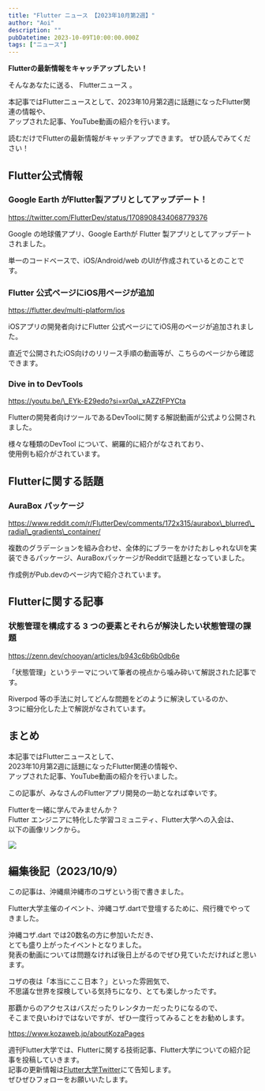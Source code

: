 ```yaml
---
title: "Flutter ニュース 【2023年10月第2週】"
author: "Aoi"
description: ""
pubDatetime: 2023-10-09T10:00:00.000Z
tags: ["ニュース"]
---
```


**Flutterの最新情報をキャッチアップしたい！**

そんなあなたに送る、 Flutterニュース 。

本記事ではFlutterニュースとして、2023年10月第2週に話題になったFlutter関連の情報や、  
アップされた記事、YouTube動画の紹介を行います。

読むだけでFlutterの最新情報がキャッチアップできます。 ぜひ読んでみてください！

## Flutter公式情報

### Google Earth がFlutter製アプリとしてアップデート！

https://twitter.com/FlutterDev/status/1708908434068779376

Google の地球儀アプリ、Google Earthが Flutter 製アプリとしてアップデートされました。

単一のコードベースで、iOS/Android/web のUIが作成されているとのことです。

### Flutter 公式ページにiOS用ページが追加

https://flutter.dev/multi-platform/ios

iOSアプリの開発者向けにFlutter 公式ページにてiOS用のページが追加されました。

直近で公開されたiOS向けのリリース手順の動画等が、こちらのページから確認できます。

### Dive in to DevTools

https://youtu.be/\_EYk-E29edo?si=xr0a\_xAZZtFPYCta

Flutterの開発者向けツールであるDevToolに関する解説動画が公式より公開されました。

様々な種類のDevTool について、網羅的に紹介がなされており、  
使用例も紹介がされています。

## Flutterに関する話題

### AuraBox パッケージ

https://www.reddit.com/r/FlutterDev/comments/172x315/aurabox\_blurred\_radial\_gradients\_container/

複数のグラデーションを組み合わせ、全体的にブラーをかけたおしゃれなUIを実装できるパッケージ、AuraBoxパッケージがRedditで話題となっていました。

作成例がPub.devのページ内で紹介されています。

## Flutterに関する記事

### **状態管理を構成する 3 つの要素とそれらが解決したい状態管理の課題**

https://zenn.dev/chooyan/articles/b943c6b6b0db6e

「状態管理」というテーマについて筆者の視点から噛み砕いて解説された記事です。

Riverpod 等の手法に対してどんな問題をどのように解決しているのか、  
3つに細分化した上で解説がなされています。

## まとめ

本記事ではFlutterニュースとして、  
2023年10月第2週に話題になったFlutter関連の情報や、  
アップされた記事、YouTube動画の紹介を行いました。

この記事が、みなさんのFlutterアプリ開発の一助となれば幸いです。

Flutterを一緒に学んでみませんか？  
Flutter エンジニアに特化した学習コミュニティ、Flutter大学への入会は、  
以下の画像リンクから。

[![](https://blog.flutteruniv.com/wp-content/uploads/2022/07/Flutter大学バナー.png)](//flutteruniv.com)

## 編集後記（2023/10/9）

この記事は、沖縄県沖縄市のコザという街で書きました。

Flutter大学主催のイベント、沖縄コザ.dartで登壇するために、飛行機でやってきました。

沖縄コザ.dart では20数名の方に参加いただき、  
とても盛り上がったイベントとなりました。  
発表の動画については問題なければ後日上がるのでぜひ見ていただければと思います。

コザの夜は「本当にここ日本？」といった雰囲気で、  
不思議な世界を探検している気持ちになり、とても楽しかったです。

那覇からのアクセスはバスだったりレンタカーだったりになるので、  
そこまで良いわけではないですが、ぜひ一度行ってみることをお勧めします。

https://www.kozaweb.jp/aboutKozaPages

週刊Flutter大学では、Flutterに関する技術記事、Flutter大学についての紹介記事を投稿していきます。  
記事の更新情報は[Flutter大学Twitter](https://twitter.com/FlutterUniv)にて告知します。  
ぜひぜひフォローをお願いいたします。